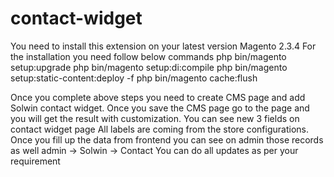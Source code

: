 # contact-widget

You need to install this extension on your latest version Magento 2.3.4 
For the installation you need follow below commands
php bin/magento setup:upgrade
php bin/magento setup:di:compile
php bin/magento setup:static-content:deploy -f
php bin/magento cache:flush

Once you complete above steps you need to create CMS page and add Solwin contact widget.
Once you save the CMS page go to the page and you will get the result with customization.
You can see new 3 fields on contact widget page
All labels are coming from the store configurations.
Once you fill up the data from frontend you can see on admin those records as well
admin -> Solwin -> Contact
You can do all updates as per your requirement
